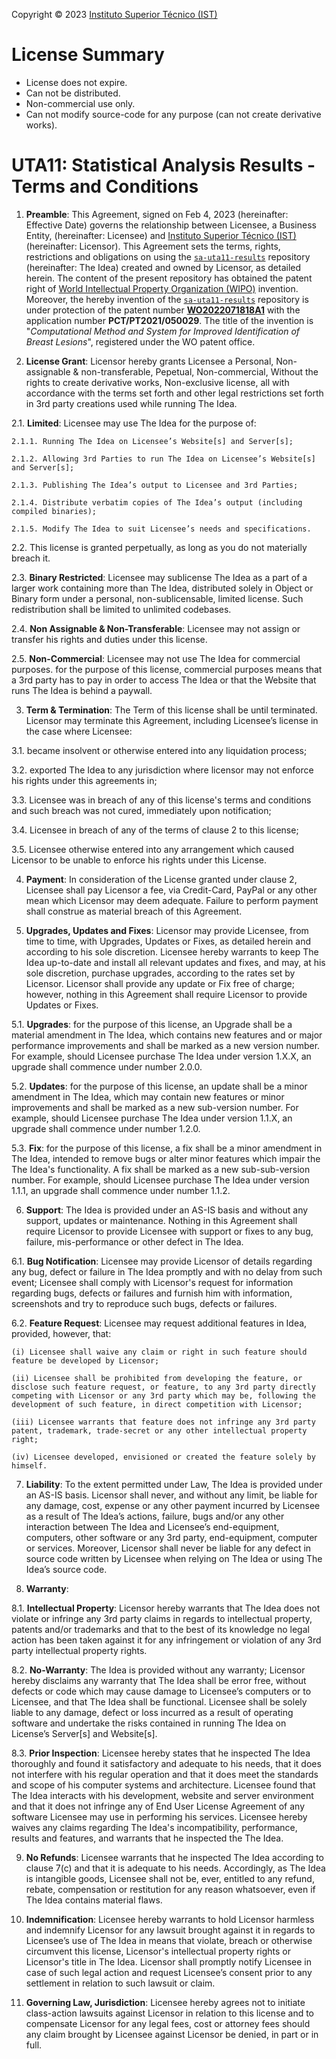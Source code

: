 Copyright © 2023 [Instituto Superior Técnico (IST)](https://tecnico.ulisboa.pt/)

# License Summary

* License does not expire.
* Can not be distributed.
* Non-commercial use only.
* Can not modify source-code for any purpose (can not create derivative works).


# UTA11: Statistical Analysis Results - Terms and Conditions

1. **Preamble**: This Agreement, signed on Feb 4, 2023 (hereinafter: Effective Date) governs the relationship between Licensee, a Business Entity, (hereinafter: Licensee) and [Instituto Superior Técnico (IST)](https://tecnico.ulisboa.pt/en/) (hereinafter: Licensor). This Agreement sets the terms, rights, restrictions and obligations on using the [`sa-uta11-results`](https://github.com/MIMBCD-UI/sa-uta11-results) repository (hereinafter: The Idea) created and owned by Licensor, as detailed herein. The content of the present repository has obtained the patent right of [World Intellectual Property Organization (WIPO)](https://www.wipo.int) invention. Moreover, the hereby invention of the [`sa-uta11-results`](https://github.com/MIMBCD-UI/sa-uta11-results) repository is under protection of the patent number **[WO2022071818A1](https://patents.google.com/patent/WO2022071818A1)** with the application number **PCT/PT2021/050029**. The title of the invention is "*Computational Method and System for Improved Identification of Breast Lesions*", registered under the WO patent office.

2. **License Grant**: Licensor hereby grants Licensee a Personal, Non-assignable & non-transferable, Pepetual, Non-commercial, Without the rights to create derivative works, Non-exclusive license, all with accordance with the terms set forth and other legal restrictions set forth in 3rd party creations used while running The Idea.

  2.1. **Limited**: Licensee may use The Idea for the purpose of:

    2.1.1. Running The Idea on Licensee’s Website[s] and Server[s];

    2.1.2. Allowing 3rd Parties to run The Idea on Licensee’s Website[s] and Server[s];

    2.1.3. Publishing The Idea’s output to Licensee and 3rd Parties;

    2.1.4. Distribute verbatim copies of The Idea’s output (including compiled binaries);

    2.1.5. Modify The Idea to suit Licensee’s needs and specifications.

  2.2. This license is granted perpetually, as long as you do not materially breach it.

  2.3. **Binary Restricted**: Licensee may sublicense The Idea as a part of a larger work containing more than The Idea, distributed solely in Object or Binary form under a personal, non-sublicensable, limited license. Such redistribution shall be limited to unlimited codebases.

  2.4. **Non Assignable & Non-Transferable**: Licensee may not assign or transfer his rights and duties under this license.

  2.5. **Non-Commercial**: Licensee may not use The Idea for commercial purposes. for the purpose of this license, commercial purposes means that a 3rd party has to pay in order to access The Idea or that the Website that runs The Idea is behind a paywall.

3. **Term & Termination**: The Term of this license shall be until terminated. Licensor may terminate this Agreement, including Licensee’s license in the case where Licensee:

  3.1. became insolvent or otherwise entered into any liquidation process;

  3.2. exported The Idea to any jurisdiction where licensor may not enforce his rights under this agreements in;

  3.3. Licensee was in breach of any of this license's terms and conditions and such breach was not cured, immediately upon notification;

  3.4. Licensee in breach of any of the terms of clause 2 to this license;

  3.5. Licensee otherwise entered into any arrangement which caused Licensor to be unable to enforce his rights under this License.

4. **Payment**: In consideration of the License granted under clause 2, Licensee shall pay Licensor a fee, via Credit-Card, PayPal or any other mean which Licensor may deem adequate. Failure to perform payment shall construe as material breach of this Agreement.

5. **Upgrades, Updates and Fixes**: Licensor may provide Licensee, from time to time, with Upgrades, Updates or Fixes, as detailed herein and according to his sole discretion. Licensee hereby warrants to keep The Idea up-to-date and install all relevant updates and fixes, and may, at his sole discretion, purchase upgrades, according to the rates set by Licensor. Licensor shall provide any update or Fix free of charge; however, nothing in this Agreement shall require Licensor to provide Updates or Fixes.

  5.1. **Upgrades**: for the purpose of this license, an Upgrade shall be a material amendment in The Idea, which contains new features and or major performance improvements and shall be marked as a new version number. For example, should Licensee purchase The Idea under version 1.X.X, an upgrade shall commence under number 2.0.0.

  5.2. **Updates**: for the purpose of this license, an update shall be a minor amendment in The Idea, which may contain new features or minor improvements and shall be marked as a new sub-version number. For example, should Licensee purchase The Idea under version 1.1.X, an upgrade shall commence under number 1.2.0.

  5.3. **Fix**: for the purpose of this license, a fix shall be a minor amendment in The Idea, intended to remove bugs or alter minor features which impair the The Idea's functionality. A fix shall be marked as a new sub-sub-version number. For example, should Licensee purchase The Idea under version 1.1.1, an upgrade shall commence under number 1.1.2.

6. **Support**: The Idea is provided under an AS-IS basis and without any support, updates or maintenance. Nothing in this Agreement shall require Licensor to provide Licensee with support or fixes to any bug, failure, mis-performance or other defect in The Idea.

  6.1. **Bug Notification**: Licensee may provide Licensor of details regarding any bug, defect or failure in The Idea promptly and with no delay from such event; Licensee shall comply with Licensor's request for information regarding bugs, defects or failures and furnish him with information, screenshots and try to reproduce such bugs, defects or failures.

  6.2. **Feature Request**: Licensee may request additional features in Idea, provided, however, that:

    (i) Licensee shall waive any claim or right in such feature should feature be developed by Licensor;

    (ii) Licensee shall be prohibited from developing the feature, or disclose such feature request, or feature, to any 3rd party directly competing with Licensor or any 3rd party which may be, following the development of such feature, in direct competition with Licensor;

    (iii) Licensee warrants that feature does not infringe any 3rd party patent, trademark, trade-secret or any other intellectual property right;

    (iv) Licensee developed, envisioned or created the feature solely by himself.

7. **Liability**: To the extent permitted under Law, The Idea is provided under an AS-IS basis. Licensor shall never, and without any limit, be liable for any damage, cost, expense or any other payment incurred by Licensee as a result of The Idea’s actions, failure, bugs and/or any other interaction between The Idea and Licensee’s end-equipment, computers, other software or any 3rd party, end-equipment, computer or services.  Moreover, Licensor shall never be liable for any defect in source code written by Licensee when relying on The Idea or using The Idea’s source code.

8. **Warranty**:

  8.1. **Intellectual Property**: Licensor hereby warrants that The Idea does not violate or infringe any 3rd party claims in regards to intellectual property, patents and/or trademarks and that to the best of its knowledge no legal action has been taken against it for any infringement or violation of any 3rd party intellectual property rights.

  8.2. **No-Warranty**: The Idea is provided without any warranty; Licensor hereby disclaims any warranty that The Idea shall be error free, without defects or code which may cause damage to Licensee’s computers or to Licensee, and that The Idea shall be functional. Licensee shall be solely liable to any damage, defect or loss incurred as a result of operating software and undertake the risks contained in running The Idea on License’s Server[s] and Website[s].

  8.3. **Prior Inspection**: Licensee hereby states that he inspected The Idea thoroughly and found it satisfactory and adequate to his needs, that it does not interfere with his regular operation and that it does meet the standards and scope of his computer systems and architecture. Licensee found that The Idea interacts with his development, website and server environment and that it does not infringe any of End User License Agreement of any software Licensee may use in performing his services. Licensee hereby waives any claims regarding The Idea's incompatibility, performance, results and features, and warrants that he inspected the The Idea.

9. **No Refunds**: Licensee warrants that he inspected The Idea according to clause 7(c) and that it is adequate to his needs. Accordingly, as The Idea is intangible goods, Licensee shall not be, ever, entitled to any refund, rebate, compensation or restitution for any reason whatsoever, even if The Idea contains material flaws.

10. **Indemnification**: Licensee hereby warrants to hold Licensor harmless and indemnify Licensor for any lawsuit brought against it in regards to Licensee’s use of The Idea in means that violate, breach or otherwise circumvent this license, Licensor's intellectual property rights or Licensor's title in The Idea. Licensor shall promptly notify Licensee in case of such legal action and request Licensee’s consent prior to any settlement in relation to such lawsuit or claim.

11. **Governing Law, Jurisdiction**: Licensee hereby agrees not to initiate class-action lawsuits against Licensor in relation to this license and to compensate Licensor for any legal fees, cost or attorney fees should any claim brought by Licensee against Licensor be denied, in part or in full.
